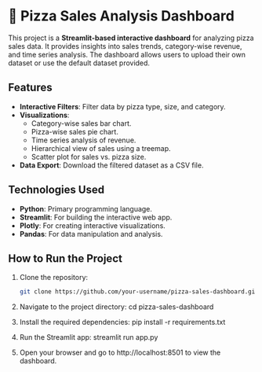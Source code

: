 # 🍕 Pizza Sales Analysis Dashboard

This project is a **Streamlit-based interactive dashboard** for analyzing pizza sales data. It provides insights into sales trends, category-wise revenue, and time series analysis. The dashboard allows users to upload their own dataset or use the default dataset provided.

## Features
- **Interactive Filters**: Filter data by pizza type, size, and category.
- **Visualizations**:
  - Category-wise sales bar chart.
  - Pizza-wise sales pie chart.
  - Time series analysis of revenue.
  - Hierarchical view of sales using a treemap.
  - Scatter plot for sales vs. pizza size.
- **Data Export**: Download the filtered dataset as a CSV file.

## Technologies Used
- **Python**: Primary programming language.
- **Streamlit**: For building the interactive web app.
- **Plotly**: For creating interactive visualizations.
- **Pandas**: For data manipulation and analysis.

## How to Run the Project
1. Clone the repository:
   ```bash
   git clone https://github.com/your-username/pizza-sales-dashboard.git

2. Navigate to the project directory:
cd pizza-sales-dashboard

3. Install the required dependencies:
pip install -r requirements.txt

4. Run the Streamlit app:
streamlit run app.py

5. Open your browser and go to http://localhost:8501 to view the dashboard.
